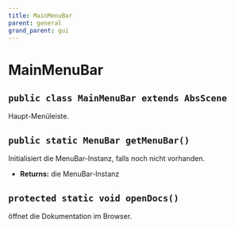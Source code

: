 ```yaml
---
title: MainMenuBar
parent: general
grand_parent: gui
---
```


# MainMenuBar


## `public class MainMenuBar extends AbsScene`

Haupt-Menüleiste.

## `public static MenuBar getMenuBar()`

Initialisiert die MenuBar-Instanz, falls noch nicht vorhanden.

 * **Returns:** die MenuBar-Instanz

## `protected static void openDocs()`

öffnet die Dokumentation im Browser.
